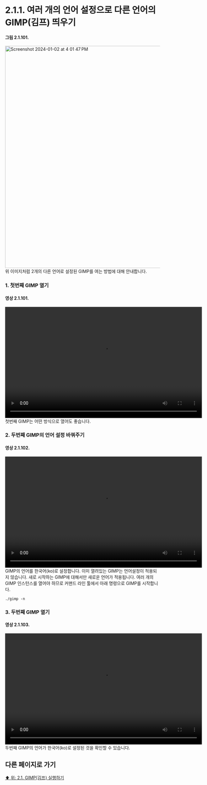 # 2.1.1. 여러 개의 언어 설정으로 다른 언어의 GIMP(김프) 띄우기
#### 그림 2.1.101.
<img width="720" alt="Screenshot 2024-01-02 at 4 01 47 PM" environment="MacOS:Sonoma 14.2.1 GIMP 2.10.36" src="https://github.com/wonder13662/gimp/assets/15767104/71928696-cfb7-4578-82b8-f0d6cf1a27cb">
<br/>
위 이미지처럼 2개의 다른 언어로 설정된 GIMP를 여는 방법에 대해 안내합니다.

### 1. 첫번째 GIMP 열기
#### 영상 2.1.101.
<video controls="controls" width="640" height="360" src="https://github.com/wonder13662/gimp/assets/15767104/1745bcdb-84ac-43a1-99bf-5135ffcdaa94"></video>
<br/>
첫번째 GIMP는 어떤 방식으로 열어도 좋습니다.

### 2. 두번째 GIMP의 언어 설정 바꿔주기
#### 영상 2.1.102.
<video controls="controls" width="640" height="360" src="https://github.com/wonder13662/gimp/assets/15767104/55b4becf-4678-43a8-bf3a-308445a3d749"></video>
<br/>
GIMP의 언어를 한국어(ko)로 설정합니다. 이미 열려있는 GIMP는 언어설정이 적용되지 않습니다. 새로 시작하는 GIMP에 대해서만 새로운 언어가 적용됩니다. 여러 개의 GIMP 인스턴스를 열어야 하므로 커맨드 라인 툴에서 아래 명령으로 GIMP를 시작합니다.
```
./gimp -n
```

### 3. 두번째 GIMP 열기
#### 영상 2.1.103.
<video controls="controls" width="640" height="360" src="https://github.com/wonder13662/gimp/assets/15767104/46f83a88-3c53-4d9c-9943-e034b50658fa"></video>
<br/>
두번째 GIMP의 언어가 한국어(ko)로 설정된 것을 확인할 수 있습니다. 

## 다른 페이지로 가기
[⬆️ 위: 2.1. GIMP(김프) 실행하기](./02-01-00-running-gimp.md)
